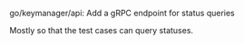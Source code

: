 go/keymanager/api: Add a gRPC endpoint for status queries

Mostly so that the test cases can query statuses.
